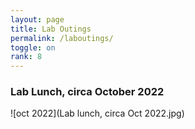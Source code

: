 ```yaml
---
layout: page
title: Lab Outings
permalink: /laboutings/
toggle: on
rank: 8
---
```

### Lab Lunch, circa October 2022
![oct 2022](Lab lunch, circa Oct 2022.jpg)
